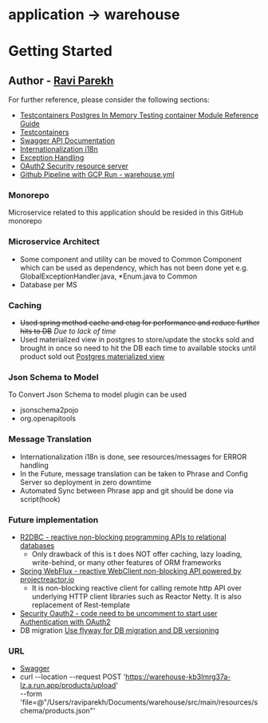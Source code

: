 # application -> warehouse
# Getting Started

## Author - [Ravi Parekh](https://stackoverflow.com/users/410439/ravi-parekh)

For further reference, please consider the following sections:
* [Testcontainers Postgres In Memory Testing container Module Reference Guide](https://www.testcontainers.org/modules/databases/postgres/)
* [Testcontainers](https://www.testcontainers.org/)
* [Swagger API Documentation](https://warehouse-kb3lmrg37a-lz.a.run.app/swagger-ui/#/product-controller)
* [Internationalization i18n](https://docs.spring.io/spring-boot/docs/current/reference/html/features.html#features.internationalization)
* [Exception Handling](https://docs.spring.io/spring-boot/docs/current/reference/html/features.html#features.developing-web-applications.spring-mvc.error-handling)
* [OAuth2 Security resource server](https://docs.spring.io/spring-boot/docs/current/reference/html/features.html#features.security.oauth2)
* [Github Pipeline with GCP Run - warehouse.yml](https://github.com/ingka-group-digital/myhouse/)

### Monorepo
Microservice related to this application should be resided in this GitHub monorepo

### Microservice Architect
- Some component and utility can be moved to Common Component which can be used as dependency, which has not been done yet e.g. GlobalExceptionHandler.java, *Enum.java to Common
- Database per MS

### Caching
- ~~Used spring method cache and etag for performance and reduce further hits to DB~~ _Due to lack of time_
- Used materialized view in postgres to store/update the stocks sold and brought in once so need to hit the DB each time to
 available stocks until product sold out [Postgres materialized view](https://www.postgresql.org/docs/current/rules-materializedviews.html)

### Json Schema to Model
To Convert Json Schema to model plugin can be used
- jsonschema2pojo
- org.openapitools

### Message Translation
- Internationalization i18n is done, see resources/messages for ERROR handling
- In the Future, message translation can be taken to Phrase and Config Server so deployment in zero downtime
- Automated Sync between Phrase app and git should be done via script(hook)

### Future implementation
- [R2DBC - reactive non-blocking programming APIs to relational databases]()
  - Only drawback of this is t does NOT offer caching, lazy loading, write-behind, or many other features of ORM frameworks
- [Spring WebFlux - reactive WebClient non-blocking API powered by projectreactor.io](https://projectreactor.io/)
  - It is non-blocking reactive client for calling remote http API over underlying HTTP client libraries such as Reactor Netty. It is also replacement of Rest-template
- [Security Oauth2 - code need to be uncomment to start user Authentication  with OAuth2](src/main/java/com/mywarehouse/configuration/SecurityConfig.java)
- DB migration [Use flyway for DB migration and DB versioning](https://flywaydb.org/documentation/usage/plugins/springboot.html)

### URL 

- [Swagger](https://warehouse-kb3lmrg37a-lz.a.run.app/swagger-ui/) 
- curl --location --request POST 'https://warehouse-kb3lmrg37a-lz.a.run.app/products/upload' \
--form 'file=@"/Users/raviparekh/Documents/warehouse/src/main/resources/schema/products.json"'
